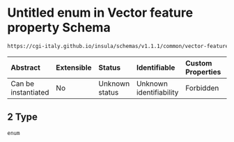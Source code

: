 # Untitled enum in Vector feature property Schema

```txt
https://cgi-italy.github.io/insula/schemas/v1.1.1/common/vector-feature-property.schema.json#/examples/2
```



| Abstract            | Extensible | Status         | Identifiable            | Custom Properties | Additional Properties | Access Restrictions | Defined In                                                                                                         |
| :------------------ | :--------- | :------------- | :---------------------- | :---------------- | :-------------------- | :------------------ | :----------------------------------------------------------------------------------------------------------------- |
| Can be instantiated | No         | Unknown status | Unknown identifiability | Forbidden         | Allowed               | none                | [vector-feature-property.schema.json\*](schemas/common/vector-feature-property.schema.json) |

## 2 Type

`enum`
